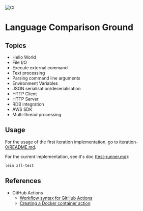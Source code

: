 ![CI](https://github.com/ryu1kn/language-comparison-ground/workflows/CI/badge.svg)

# Language Comparison Ground

## Topics

* Hello World
* File I/O
* Execute external command
* Text processing
* Parsing command line arguments
* Environment Variables
* JSON serialisation/deserialisation
* HTTP Client
* HTTP Server
* RDB integration
* AWS SDK
* Multi-thread processing

## Usage

For the usage of the first iteration implementation, go to [iteration-0/README.md](iteration-0/README.md).

For the current implementation, see it's doc ([test-runner.md](./test-runner.md)):

```sh
lein all-test
```

## References

* GitHub Actions
  * [Workflow syntax for GitHub Actions](https://help.github.com/en/actions/reference/workflow-syntax-for-github-actions)
  * [Creating a Docker container action](https://help.github.com/en/actions/building-actions/creating-a-docker-container-action)
